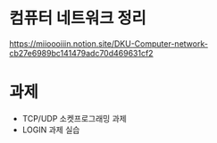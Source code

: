 # 컴퓨터 네트워크 정리 
https://miioooiiin.notion.site/DKU-Computer-network-cb27e6989bc141479adc70d469631cf2
# 과제
+ TCP/UDP 소켓프로그래밍 과제
+ LOGIN 과제 실습
